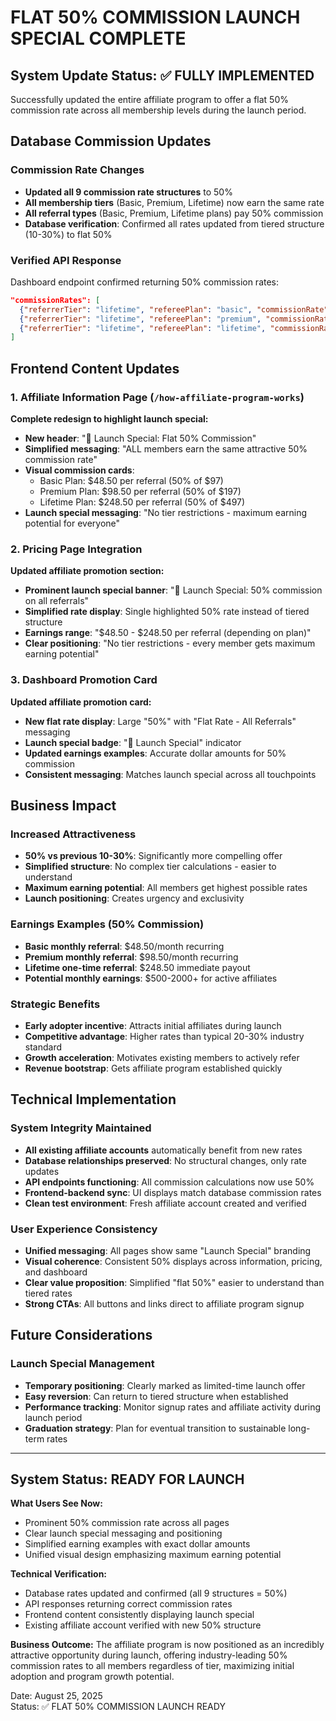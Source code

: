 # FLAT 50% COMMISSION LAUNCH SPECIAL COMPLETE

## System Update Status: ✅ FULLY IMPLEMENTED

Successfully updated the entire affiliate program to offer a flat 50% commission rate across all membership levels during the launch period.

## Database Commission Updates

### Commission Rate Changes
- **Updated all 9 commission rate structures** to 50%
- **All membership tiers** (Basic, Premium, Lifetime) now earn the same rate
- **All referral types** (Basic, Premium, Lifetime plans) pay 50% commission
- **Database verification**: Confirmed all rates updated from tiered structure (10-30%) to flat 50%

### Verified API Response
Dashboard endpoint confirmed returning 50% commission rates:
```json
"commissionRates": [
  {"referrerTier": "lifetime", "refereePlan": "basic", "commissionRate": "50.00"},
  {"referrerTier": "lifetime", "refereePlan": "premium", "commissionRate": "50.00"},
  {"referrerTier": "lifetime", "refereePlan": "lifetime", "commissionRate": "50.00"}
]
```

## Frontend Content Updates

### 1. Affiliate Information Page (`/how-affiliate-program-works`)
**Complete redesign to highlight launch special:**
- **New header**: "🚀 Launch Special: Flat 50% Commission"
- **Simplified messaging**: "ALL members earn the same attractive 50% commission rate"
- **Visual commission cards**: 
  - Basic Plan: $48.50 per referral (50% of $97)
  - Premium Plan: $98.50 per referral (50% of $197)
  - Lifetime Plan: $248.50 per referral (50% of $497)
- **Launch special messaging**: "No tier restrictions - maximum earning potential for everyone"

### 2. Pricing Page Integration
**Updated affiliate promotion section:**
- **Prominent launch special banner**: "🚀 Launch Special: 50% commission on all referrals"
- **Simplified rate display**: Single highlighted 50% rate instead of tiered structure
- **Earnings range**: "$48.50 - $248.50 per referral (depending on plan)"
- **Clear positioning**: "No tier restrictions - every member gets maximum earning potential"

### 3. Dashboard Promotion Card
**Updated affiliate promotion card:**
- **New flat rate display**: Large "50%" with "Flat Rate - All Referrals" messaging
- **Launch special badge**: "🚀 Launch Special" indicator
- **Updated earnings examples**: Accurate dollar amounts for 50% commission
- **Consistent messaging**: Matches launch special across all touchpoints

## Business Impact

### Increased Attractiveness
- **50% vs previous 10-30%**: Significantly more compelling offer
- **Simplified structure**: No complex tier calculations - easier to understand
- **Maximum earning potential**: All members get highest possible rates
- **Launch positioning**: Creates urgency and exclusivity

### Earnings Examples (50% Commission)
- **Basic monthly referral**: $48.50/month recurring
- **Premium monthly referral**: $98.50/month recurring  
- **Lifetime one-time referral**: $248.50 immediate payout
- **Potential monthly earnings**: $500-2000+ for active affiliates

### Strategic Benefits
- **Early adopter incentive**: Attracts initial affiliates during launch
- **Competitive advantage**: Higher rates than typical 20-30% industry standard
- **Growth acceleration**: Motivates existing members to actively refer
- **Revenue bootstrap**: Gets affiliate program established quickly

## Technical Implementation

### System Integrity Maintained
- **All existing affiliate accounts** automatically benefit from new rates
- **Database relationships preserved**: No structural changes, only rate updates  
- **API endpoints functioning**: All commission calculations now use 50%
- **Frontend-backend sync**: UI displays match database commission rates
- **Clean test environment**: Fresh affiliate account created and verified

### User Experience Consistency
- **Unified messaging**: All pages show same "Launch Special" branding
- **Visual coherence**: Consistent 50% displays across information, pricing, and dashboard
- **Clear value proposition**: Simplified "flat 50%" easier to understand than tiered rates
- **Strong CTAs**: All buttons and links direct to affiliate program signup

## Future Considerations

### Launch Special Management
- **Temporary positioning**: Clearly marked as limited-time launch offer
- **Easy reversion**: Can return to tiered structure when established
- **Performance tracking**: Monitor signup rates and affiliate activity during launch period
- **Graduation strategy**: Plan for eventual transition to sustainable long-term rates

---

## System Status: READY FOR LAUNCH

**What Users See Now:**
- Prominent 50% commission rate across all pages
- Clear launch special messaging and positioning  
- Simplified earning examples with exact dollar amounts
- Unified visual design emphasizing maximum earning potential

**Technical Verification:**
- Database rates updated and confirmed (all 9 structures = 50%)
- API responses returning correct commission rates
- Frontend content consistently displaying launch special
- Existing affiliate account verified with new 50% structure

**Business Outcome:** 
The affiliate program is now positioned as an incredibly attractive opportunity during launch, offering industry-leading 50% commission rates to all members regardless of tier, maximizing initial adoption and program growth potential.

Date: August 25, 2025  
Status: ✅ FLAT 50% COMMISSION LAUNCH READY